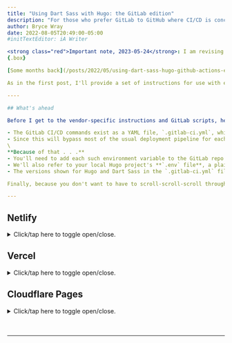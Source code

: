 ```yaml
---
title: "Using Dart Sass with Hugo: the GitLab edition"
description: "For those who prefer GitLab to GitHub where CI/CD is concerned, here’s a GitLab-friendly way to install Hugo and Dart Sass."
author: Bryce Wray
date: 2022-08-05T20:49:00-05:00
#initTextEditor: iA Writer

<strong class="red">Important note, 2023-05-24</strong>: I am revising this to reflect a [breaking change in how Embedded Dart Sass is packaged](https://sass-lang.com/blog/rfc-embedded-protocol-2). However, you should **keep using the current/archived Embedded Dart Sass binary** ([v.1.62.1](https://github.com/sass/dart-sass-embedded/releases/tag/1.62.1)) until there's an update to the Dart Sass binary that truly does provide the full capability of Embedded Dart Sass. I learned the hard way that the **current** Dart Sass binary (also v.1.62.1) **doesn't yet** support Embedded Dart Sass fully --- *e.g.*, it doesn't "watch" files properly for when you make edits to your `.scss` files. (This is despite the fact that the Sass team has already changed the Dart Sass README to say that commands such as `sass --embedded` and `sass --embedded --version` will work; they **don't** with the current Dart Sass binary --- which makes sense, given that v.1.62.1 was released weeks before the Sass team made this change.)
{.box}

[Some months back](/posts/2022/05/using-dart-sass-hugo-github-actions-edition/), I explained how to use a [GitHub Action](https://github.com/features/actions) to deploy a [Hugo](https://gohugo.io) site complete with [Dart Sass](https://sass-lang.com/dart-sass). The thing is, some people *really* dislike GitHub, so this post mirrors the purpose of that earlier one **except** that the procedure described herein uses [GitLab CI/CD](https://docs.gitlab.com/ee/ci/), instead.

As in the first post, I'll provide a set of instructions for use with each of the three [Jamstack](https://jamstack.org)-savvy hosting vendors with which I'm most familiar: [Netlify](https://netlify.com), [Vercel](https://vercel.com), and  [Cloudflare Pages](https://pages.cloudflare.com).

----

## What's ahead

Before I get to the vendor-specific instructions and GitLab scripts, here are some general notes:

- The GitLab CI/CD commands exist as a YAML file, `.gitlab-ci.yml`, which must live at your project's top level. And, of course, that file must be committed in Git so GitLab will see it!
- Since this will bypass most of the usual deployment pipeline for each hosting vendor, you'll have to supply *within the `.gitlab-ci.yml` file* all the environment variables that you'd normally provide via the vendor's GUI.\
\
**Because of that . . .**
- You'll need to add each such environment variable to the GitLab repo's **CI/CD variables**. You'll **also** have to add vendor-specific **credentials** to these CI/CD variables. The instructions for each vendor will tell you how.
- We'll also refer to your local Hugo project's **`.env` file**, a plain-text file where you'll be storing the aforementioned environment variables and credentials for your own future reference (including *during* this process, as you'll see). If your project doesn't already have a `.env` file, create it now at the project's top level --- and **be sure** it's an entry in your project's `.gitignore` file, because this will contain sensitive information you **never** want to commit in Git even locally, much less allow it to appear on GitLab. And please don't presume just making the GitLab repo private is sufficient protection for an inadvertently committed `.env` file, because it's definitely not.
- The versions shown for Hugo and Dart Sass in the `.gitlab-ci.yml` file are the current ones (0.112.0 and 1.62.1, respectively) as of the 2023-05-23 update of this post. You can always see which releases are up-to-date by checking the release pages for [Hugo](https://github.com/gohugoio/hugo/releases) and [Dart Sass](https://github.com/sass/dart-sass/releases).

Finally, because you don't want to have to scroll-scroll-scroll through instructions for vendors you don't even use, I'm using the [`<details>`](https://developer.mozilla.org/en-US/docs/Web/HTML/Element/details) and [`<summary>`](https://developer.mozilla.org/en-US/docs/Web/HTML/Element/summary) HTML elements to keep things nice and compact. Just click/tap on a section to toggle it as either open or closed.

---
```


## Netlify
<details><summary>Click/tap here to toggle open/close.</summary>

**Note**: You can [set certain parameters with a `netlify.toml` file](https://docs.netlify.com/configure-builds/file-based-configuration/), but herein we'll be making all Netlify changes through its GUI.
{.box}

### Disabling automatic builds on Netlify

Make sure you have disabled automatic builds from the GitLab repository. To do this:

1. Log into Netlify.
2. Click **Sites**.
3. Click the site you wish to modify.
4. Click **Deploys**.
5. Click **Deploy settings**.
6. Under **Build setting**, click **Edit settings**.
7. In the **Builds** setting, select **Stop builds**, then click **Save** at the bottom of the **Build settings** section.
8. While still on the **Deploy settings** page, scroll down to the **Post processing** section.
9. Under **Asset optimization**, click **Edit settings**.
10. Select **Disable asset optimization** (if it's not already selected) and, if this is a change from the current setting, click **Save** within the **Asset optimization** block.

**Note**: While steps 8--10 aren't utterly necessary, I recommend them to avoid any potential glitches in the process.
{.box}

### Credentials for Netlify

For Netlify, you must supply:

- An **authorization token**.
- The **site ID**.

**To get these credentials**:

1. In your code editor, open your site's `.env` file so you'll be ready to store the appropriate variables for later referral.
2. Log into Netlify.
3. In the upper-right corner, click your avatar (it might be just an initial in a circle) and select **User settings** from the dropdown menu.
4. In the left side of the resulting screen, click **Applications**.
5. Go down to **Personal access tokens**.
6. Click **New access token**. Give it an identifying name for your benefit. If you wish, name it `NETLIFY_AUTH_TOKEN` (just to follow along in the GitLab script below).
7. Click **Generate token** to generate the authorization variable **BUT *DON'T* CLOSE THE GENERATED TOKEN BEFORE YOU PERFORM THE NEXT THREE STEPS**!
8. **Copy** the token and then **paste** it (as `NETLIFY_AUTH_TOKEN=` followed by the token value) into that `.env` file you opened in the first step. This is **critical** because you **won't** be able to access the token again. (You can create a **new** one, of course, but you can't edit or even view an **existing** personal access token after it's generated. That's for your own protection.)
9. Save the `.env` file **but** keep it open for the time being.
10. **Now** you can click **Done** to save the newly created token.
11. Click the Netlify icon in the upper left to return to your main settings.
12. Click **Sites**.
13. Click the site you want to deploy through the GitLab script.
14. Click **Site settings**.
15. Under **Site information**, copy the value shown for **Site ID** and paste it into the same `.env` file, noting that it's your `NETLIFY_SITE_ID` value. (While you *can* see **this** one whenever you want, it's more convenient to do it this way since you'll be adding this to GitLab shortly.)
16. As before, save the `.env` file **but** keep it open for now.\
If you wish, you now can log off from Netlify.
17. Log into your GitLab account.
18. Access your site's repo.
19. On the left of the screen, click **Settings**, then its **CI/CD** sub-item (and *not* the menu's *top*-level **CI/CD** item).
20. In the resulting display, next to **Variables**, click **Expand**.
21. Click the blue **Add variable** button to display an **Add variable** modal.
22. Assign a **key** of `NETLIFY_AUTH_TOKEN`. For the **Value**, access the `.env` file and copy/paste in the value from the `NETLIFY_AUTH_TOKEN` you generated earlier.
23. Click the gray **Add variable** button. This will save the new variable and close the modal.
24. Once again, click the blue **Add variable** button to display an **Add variable** modal.
25. Assign a **key** of `NETLIFY_SITE_ID`. For the **Value**, copy/paste in the `NETLIFY_SITE_ID` value from the `.env` file.
26. Click the gray **Add variable** button.\
If you wish, you now can close the `.env` file **and** log out of your GitLab account.

### The GitLab CI/CD file for Netlify

For the `MY_WEBSITE` variable below, fill in your site's URL, such as `https://www.mysite.com`.

{{< labeled-highlight lang="yaml" filename="gitlab-ci.yml" >}}
# for Netlify

stages:
  - deploy

image: node:latest

variables:
  NETLIFY_AUTH_TOKEN: $NETLIFY_AUTH_TOKEN
  NETLIFY_SITE_ID: $NETLIFY_SITE_ID
  HUGO_VERSION: 0.112.0
  DART_SASS_VERSION: 1.62.1
  MY_WEBSITE: https://www.example.com # <-- fill in!!

deploySite:
  stage: deploy
  rules:
    - if: '$CI_COMMIT_BRANCH == $CI_DEFAULT_BRANCH'
  environment:
    name: production
    url: $MY_WEBSITE
  script:
    - wget https://github.com/gohugoio/hugo/releases/download/v${HUGO_VERSION}/hugo_extended_${HUGO_VERSION}_Linux-64bit.deb -O hugo_extended_${HUGO_VERSION}_Linux-64bit.deb
    - dpkg -i hugo*.deb
    - curl -LJO https://github.com/sass/dart-sass/releases/download/${DART_SASS_VERSION}/dart-sass-${DART_SASS_VERSION}-linux-x64.tar.gz
    - tar -xvf dart-sass-${DART_SASS_VERSION}-linux-x64.tar.gz
    - sass --version
    - hugo --gc --minify
    - npm i -g netlify-cli
    - netlify deploy --site $NETLIFY_SITE_ID --auth $NETLIFY_AUTH_TOKEN --prod
{{</ labeled-highlight >}}

</details>

## Vercel

<details><summary>Click/tap here to toggle open/close.</summary>

### Disabling automatic builds on Vercel

Make sure you have disabled automatic builds from the GitLab repository. To do this:

1. Log into Vercel.
2. Click the project you wish to modify.
3. Click **Settings**.
4. Under **Build &amp; Development Settings**:
	- Set **FRAMEWORK PRESET** to **Other**.
	- Set **BUILD COMMAND** to **OVERRIDE** and then leave the field blank.
	- For each of the following, leave the field blank and make sure the item is **not** set to **OVERRIDE**:
		- **OUTPUT DIRECTORY**.
		- **INSTALL COMMAND**.
		- **DEVELOPMENT COMMAND**.
  5. If your project has a top-level `vercel.json` file --- and, for this method, it's preferable that it **doesn't** have such a file --- make sure it has no `builds` key/value combo (the mere presence of which will cause troublesome overrides of the build process we're trying to do with GitLab CI/CD).

### Credentials for Vercel

For Vercel, you must supply:

- An **authorization token**.
- Your **organization ID**.
- The **project ID**.

**To get these credentials**:

1. In your code editor, open your site's `.env` file so you'll be ready to store the appropriate variables for later referral.
2. Log into Vercel.
3. In the upper-right corner, click your avatar (it might be just an initial in a circle) and select **Settings** from the dropdown menu.
4. In the left side of the resulting screen, click **Tokens**.
5. Click **Create**.
6. In the resulting pop-up window:
	- Under **TOKEN NAME**, enter `VERCEL_TOKEN`.
	- Under **SCOPE**, select **Full Account**.
	- Click **CREATE TOKEN**.
	- Copy the value from the resulting **Token Created** pop-up and **immediately** paste it into the `.env` file (which you should save immediately thereafter) as `VERCEL_TOKEN_hugo-site=` followed by the value. As the pop-up notes, Vercel **won't** show you this value again.
	- Click **DONE** to close the **Token Created** pop-up.
7. Keep the `.env` file open for the time being.
8. In the left-side menu, click **General**.
9. Scroll down to **Your ID**.
10. Copy/paste this value into the `.env` file and name it `VERCEL_ORG_ID`; save the `.env` file but keep it open.
11. Back in the Vercel window, at the top of the page, click **Overview**.
12. Click the site you want to set up for deploy through the GitLab script.
13. Click **Settings**. You'll then be in the **Project Settings** screen.
14. Scroll down to **Project ID**.
15. Copy/paste this value into the `.env` file and name it `VERCEL_PROJECT_ID`; save the `.env` file but keep it open.\
If you wish, you now can log off from Vercel.
16. Log into your GitLab account.
17. Access your site's repo.
18. On the left of the screen, click **Settings**, then its **CI/CD** sub-item (and *not* the menu's *top*-level **CI/CD** item).
19. In the resulting display, next to **Variables**, click **Expand**.
20. Click the blue **Add variable** button to display an **Add variable** modal.
21. Assign a **key** of `VERCEL_TOKEN`. For the **Value**, access the `.env` file and copy/paste in the value from the `VERCEL_TOKEN` you generated earlier.
22. Click the gray **Add variable** button. This will save the new variable and close the modal.
23. Once again, click the blue **Add variable** button to display an **Add variable** modal.
24. Assign a **key** of `VERCEL_ORG_ID`. For the **Value**, copy/paste in the `VERCEL_ORG_ID` value from the `.env` file.
25. Click the gray **Add variable** button. This will save the new variable and close the modal.
27. Once again, click the blue **Add variable** button to display an **Add variable** modal.
28. Assign a **key** of `VERCEL_PROJECT_ID`. For the **Value**, copy/paste in the `VERCEL_PROJECT_ID` value from the `.env` file.
29. Click the gray **Add variable** button. This will save the new variable and close the modal.\
If you wish, you now can close the `.env` file **and** log out of your GitLab account.

### The GitLab CI/CD file for Vercel

For the `MY_WEBSITE` variable below, fill in your site's URL, such as `https://www.mysite.com`.

{{< labeled-highlight lang="yaml" filename="gitlab-ci.yml" >}}
# for Vercel

stages:
  - deploy

image: node:latest

variables:
	VERCEL_TOKEN: $VERCEL_TOKEN
  VERCEL_ORG_ID: $VERCEL_ORG_ID
  VERCEL_PROJECT_ID: $VERCEL_PROJECT_ID
  HUGO VERSION: 0.112.0
  DART_SASS_VERSION: 1.62.1
  MY_WEBSITE: https://www.example.com # <-- fill in!!

deploySite:
  stage: deploy
  rules:
    - if: '$CI_COMMIT_BRANCH == $CI_DEFAULT_BRANCH'
  environment:
    name: production
    url: https://www.example.com # <-- fill in!!
  script:
    - wget https://github.com/gohugoio/hugo/releases/download/v${HUGO_VERSION}/hugo_extended_${HUGO_VERSION}_Linux-64bit.deb -O hugo_extended_${HUGO_VERSION}_Linux-64bit.deb
    - dpkg -i hugo*.deb
    - curl -LJO https://github.com/sass/dart-sass/releases/download/${DART_SASS_VERSION}/dart-sass-${DART_SASS_VERSION}-linux-x64.tar.gz
    - tar -xvf dart-sass-${DART_SASS_VERSION}-linux-x64.tar.gz
    - sass --version
    - hugo --gc --minify
    - npm i -g vercel
    - vercel pull --yes --environment=production --token=$VERCEL_TOKEN
    - vercel build --prod --token=$VERCEL_TOKEN
    - vercel deploy --prod --token=$VERCEL_TOKEN
{{</ labeled-highlight >}}

</details>

## Cloudflare Pages

<details><summary>Click/tap here to toggle open/close.</summary>

### Disabling automatic builds on Cloudflare Pages

Make sure you have disabled automatic builds from the GitLab repository. To do this:

1. Log into Cloudflare.
2. Select **Pages**.
3. Click the project you wish to modify.
4. Click **Settings**.
5. Click **Builds &amp; deployments**.
6. Under **Branch deployments**, click **Configure Production deployments**.
7. Make sure **Enable automatic production branch deployments** is **not** checked and, if this is a change, click **Save**. Otherwise, click **Cancel** to return to the regular **Branch deployments** choices.
8. Click **Configure Preview deployments**.
9. Select **None (Disable automatic branch deployments)** and, if this is a change, click **Save**. Otherwise, click **Cancel** to return to the regular **Branch deployments** choices.

### Credentials for Cloudflare Pages

For Cloudflare Pages, you must supply:

- An **API token**.
- Your **account ID**.

**To get these credentials**:

1. In your code editor, open your site's `.env` file so you'll be ready to store the appropriate variables for later referral.
2. Log into Cloudflare.
3. In the upper-right corner, click your avatar (probably a "person" icon) and select **My Profile** from the dropdown menu.
4. In the left side of the resulting screen, click **API Tokens**.
5. Click **Create Token**.
6. In the resulting screen, in the **Custom token** section, click **Get started**.
7. In the resulting section:
	- Under **Token name**, enter `CFP_API_TOKEN`.
	- Under **Permissions**:
		- In the first dropdown, select **Account**.
		- In the second dropdown, select **Cloudflare Pages**.
		- In the third dropdown, select **Edit**.
	- Under **Account Resources**:
		- In the first dropdown, select **Include**.
		- In the second dropdown, select **All accounts**.
	- Ignore the remaining items.
	- Click **Continue to summary**.
	- In the resulting screen, click **Create Token**.
	- Copy the value from the resulting token-creation-success screen and **immediately** paste it into the `.env` file (which you should save immediately thereafter) as `CFP_API_TOKEN=` followed by the value. As the screen notes, Cloudflare **won't** show you this value again.
8. Keep the `.env` file open for the time being.
9. In the upper-right corner, click your avatar and select **Account Home**.
10. In the resulting screen, click the website you wish to deploy with the GitLab script.
11. In the right side of the screen, scroll down to the **API** section.
12. Copy/paste this value under **Account ID** into the `.env` file and name it `CF_ACCOUNT_ID`; save the `.env` file but keep it open.\
If you wish, you now can log off from Cloudflare.
13. Log into your GitLab account.
14. Access your site's repo.
15. On the left of the screen, click **Settings**, then its **CI/CD** sub-item (and *not* the menu's *top*-level **CI/CD** item).
16. In the resulting display, next to **Variables**, click **Expand**.
17. Click the blue **Add variable** button to display an **Add variable** modal.
18. Assign a **key** of `CFP_API_TOKEN`. For the **Value**, access the `.env` file and copy/paste in the value from the `CFP_API_TOKEN` you generated earlier.
19. Click the gray **Add variable** button. This will save the new variable and close the modal.
20. Once again, click the blue **Add variable** button to display an **Add variable** modal.
21. Assign a **key** of `CF_ACCOUNT_ID`. For the **Value**, copy/paste in the `CF_ACCOUNT_ID` value from the `.env` file.
25. Click the gray **Add variable** button. This will save the new variable and close the modal.\
If you wish, you now can close the `.env` file **and** log out of your GitLab account.

### The GitLab CI/CD file for Cloudflare Pages

For the `MY_WEBSITE` variable below, fill in your site's URL, such as `https://www.mysite.com`. For the `PROJECT_NAME` variable, fill in your site's Cloudflare Pages project name (which often is the name of its repository, but not necessarily, so check your setup in CFP to make sure)

{{< labeled-highlight lang="yaml" filename="gitlab-ci.yml" >}}
# for Cloudflare Pages

stages:
  - deploy

image: node:latest

variables:
  CLOUDFLARE_API_TOKEN: $CFP_API_TOKEN
  CLOUDFLARE_ACCOUNT_ID: $CF_ACCOUNT_ID
  HUGO_VERSION: 0.112.0
  DART_SASS_VERSION: 1.62.1
  MY_WEBSITE: https://www.example.com # <-- fill in!!
  PROJECT_NAME: my-project # <-- fill in!!

deploySite:
  stage: deploy
  rules:
    - if: '$CI_COMMIT_BRANCH == $CI_DEFAULT_BRANCH'
  environment:
    name: production
    url: $MY_WEBSITE
  script:
    - wget https://github.com/gohugoio/hugo/releases/download/v${HUGO_VERSION}/hugo_extended_${HUGO_VERSION}_Linux-64bit.deb -O hugo_extended_${HUGO_VERSION}_Linux-64bit.deb
    - dpkg -i hugo*.deb
    - curl -LJO https://github.com/sass/dart-sass/releases/download/${DART_SASS_VERSION}/dart-sass-${DART_SASS_VERSION}-linux-x64.tar.gz
    - tar -xvf dart-sass-${DART_SASS_VERSION}-linux-x64.tar.gz
    - sass --version
    - hugo --gc --minify
    - npm install -g wrangler --unsafe-perm=true
    - wrangler pages publish ./public --project-name=$PROJECT_NAME --branch "main"
{{</ labeled-highlight >}}

</details>
<br />
<br />

----
